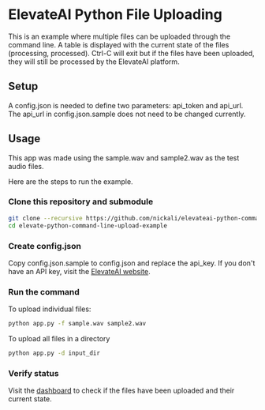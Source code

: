 # ElevateAI Python File Uploading

This is an example where multiple files can be uploaded through the command line. A table is displayed with the current state of the files (processing, processed). Ctrl-C will exit but if the files have been uploaded, they will still be processed by the ElevateAI platform.

## Setup

A config.json is needed to define two parameters: api_token and api_url. The api_url in config.json.sample does not need to be changed currently.

## Usage

This app was made using the sample.wav and sample2.wav as the test audio files.

Here are the steps to run the example.

### Clone this repository and submodule

```sh
git clone --recursive https://github.com/nickali/elevateai-python-command-line-upload-example.git
cd elevate-python-command-line-upload-example
```

### Create config.json

Copy config.json.sample to config.json and replace the api_key. If you don't have an API key, visit the [ElevateAI website](https://www.elevateai.com).

### Run the command

To upload individual files:

```sh
python app.py -f sample.wav sample2.wav
```

To upload all files in a directory

```sh
python app.py -d input_dir
```

### Verify status

Visit the [dashboard](https://app.elevateai.com/Interactions) to check if the files have been uploaded and their current state.
